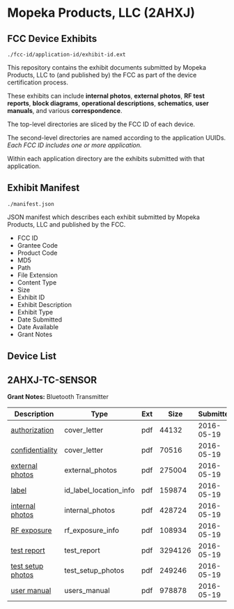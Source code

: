 # Mopeka Products, LLC (2AHXJ)
## FCC Device Exhibits

```
./fcc-id/application-id/exhibit-id.ext
```

This repository contains the exhibit documents submitted by Mopeka Products, LLC to (and published by) the FCC as part of the device certification process.

These exhibits can include **internal photos**, **external photos**, **RF test reports**, **block diagrams**, **operational descriptions**, **schematics**, **user manuals**, and various **correspondence**.

The top-level directories are sliced by the FCC ID of each device.

The second-level directories are named according to the application UUIDs. *Each FCC ID includes one or more application.*

Within each application directory are the exhibits submitted with that application. 

## Exhibit Manifest

```
./manifest.json
```

JSON manifest which describes each exhibit submitted by Mopeka Products, LLC and published by the FCC.

- FCC ID
- Grantee Code
- Product Code
- MD5
- Path
- File Extension
- Content Type
- Size
- Exhibit ID
- Exhibit Description
- Exhibit Type
- Date Submitted
- Date Available
- Grant Notes

## Device List
## 2AHXJ-TC-SENSOR
**Grant Notes:** Bluetooth Transmitter

| Description | Type | Ext | Size | Submitted | Available |
| ----------- | ---- | --- | ---- | --------- | --------- |
| [authorization](2AHXJ-TC-SENSOR/2ae5ceef61a3bcd95ea06882efd0731d/2996125.pdf) | cover_letter | pdf | 44132 | 2016-05-19 | 2016-05-19 |
| [confidentiality](2AHXJ-TC-SENSOR/2ae5ceef61a3bcd95ea06882efd0731d/2996126.pdf) | cover_letter | pdf | 70516 | 2016-05-19 | 2016-05-19 |
| [external photos](2AHXJ-TC-SENSOR/2ae5ceef61a3bcd95ea06882efd0731d/2996120.pdf) | external_photos | pdf | 275004 | 2016-05-19 | 2016-05-19 |
| [label](2AHXJ-TC-SENSOR/2ae5ceef61a3bcd95ea06882efd0731d/2996127.pdf) | id_label_location_info | pdf | 159874 | 2016-05-19 | 2016-05-19 |
| [internal photos](2AHXJ-TC-SENSOR/2ae5ceef61a3bcd95ea06882efd0731d/2996121.pdf) | internal_photos | pdf | 428724 | 2016-05-19 | 2016-05-19 |
| [RF exposure](2AHXJ-TC-SENSOR/2ae5ceef61a3bcd95ea06882efd0731d/2996124.pdf) | rf_exposure_info | pdf | 108934 | 2016-05-19 | 2016-05-19 |
| [test report](2AHXJ-TC-SENSOR/2ae5ceef61a3bcd95ea06882efd0731d/2996123.pdf) | test_report | pdf | 3294126 | 2016-05-19 | 2016-05-19 |
| [test setup photos](2AHXJ-TC-SENSOR/2ae5ceef61a3bcd95ea06882efd0731d/2996122.pdf) | test_setup_photos | pdf | 249246 | 2016-05-19 | 2016-05-19 |
| [user manual](2AHXJ-TC-SENSOR/2ae5ceef61a3bcd95ea06882efd0731d/2996128.pdf) | users_manual | pdf | 978878 | 2016-05-19 | 2016-05-19 |
